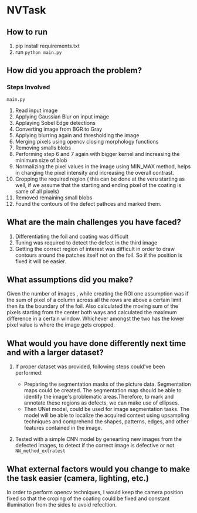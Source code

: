 # NVTask

## How to run
1. pip install requirements.txt
2. run  `python main.py`


## How did you approach the problem?

### Steps Involved
`main.py`
1. Read input image
2. Applying Gaussian Blur on input image
3. Applaying Sobel Edge detections
4. Converting image from BGR to Gray
5. Applying blurring again and thresholding the image
6. Merging pixels using opencv closing morphology functions
7. Removing smalls blobs
8. Performing step 6 and 7 again with bigger kernel and increasing the minimum size of blob
9. Normalizing the pixel values in the image using MIN_MAX method, helps in changing the pixel intensity and increasing the overall contrast.
10. Cropping the required region ( this can be done at the veru starting as well, if we assume that the starting and ending pixel of the coating is same of all pixels)
11. Removed remaining small blobs
12. Found the contours of the defect pathces and marked them.

## What are the main challenges you have faced?

1. Differentiating the foil and coating was difficult
2. Tuning was required to detect the defect in the third image
3. Getting the correct region of interest was difficult in order to draw contours around the patches itself not on the foil. So if the position is fixed it will be easier.

## What assumptions did you make?

 Given the number of images , while creating the ROI one assumption was if the sum of pixel of a column across all the rows are above a certain limit then its the boundary of the foil. Also calculated the moving sum of the pixels starting from the center both ways and calculated the maximum difference in a certain window. Whichever amongst the two has the lower pixel value is where the image gets cropped.

## What would you have done differently next time and with a larger dataset?

1. If proper dataset was provided, following steps could've been performed:
    - Preparing the segmentation masks of the picture data. Segmentation maps could be created. The segmentation map should be able to identify the image's problematic areas.Therefore, to mark and annotate these regions as defects, we can make use of ellipses.
    - Then UNet model, could be used for image segmentation tasks. The model will be able to localize the acquired context using upsampling techniques and comprehend the shapes, patterns, edges, and other features contained in the image.

2. Tested with a simple CNN model by genearting new images from the defected images, to detect if the correct image is defective or not. `NN_method_extratest`

## What external factors would you change to make the task easier (camera, lighting, etc.)

In order to perform opencv techniques, I would keep the camera position fixed so that the croping of the coating could be fixed and constant illumination from the sides to avoid refecltion.
